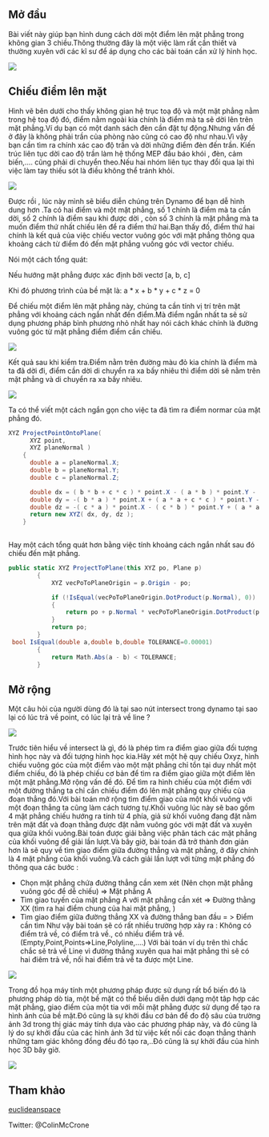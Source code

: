 
## Mở đầu

Bài viết này giúp bạn hình dung cách dời một điểm lên mặt phẳng trong không gian 3 chiều.Thông thường đây là một việc làm rất cần thiết và thường xuyên với các kĩ sư để áp dụng cho các bài toán cần xử lý hình học.

![](pic/planeBiVector.png)

## Chiếu điểm lên mặt

Hình vẽ bên dưới cho thấy không gian hệ trục toạ độ và một mặt phẳng nằm trong hệ toạ độ đó, điểm nằm ngoài kia chính là điểm mà ta sẽ dời lên trên mặt phẳng.Ví dụ bạn có một danh sách đèn cần đặt tự động.Nhưng vấn đề ở đây là không phải trần của phòng nào cũng có cao độ như nhau.Vì vậy bạn cần tìm ra chính xác cao độ trần và dời những điểm đèn đến trần.
Kiến trúc liên tục dời cao độ trần làm hệ thống MEP đầu báo khói , đèn, cảm biến,.... cũng phải di chuyển theo.Nếu hai nhóm liên tục thay đổi qua lại thì việc làm tay thiếu sót là điều không thể tránh khỏi.

![](pic/bY5oU.png)

Được rồi , lúc này mình sẽ biểu diễn chúng trên Dynamo để bạn dễ hình dung hơn .Ta có hai điểm và một mặt phẳng, số 1 chính là điểm mà ta cần dời, số 2 chính là điểm sau khi được dời , còn số 3 chính là mặt phẳng mà ta muốn điểm thứ nhất chiếu lên để ra điểm thứ hai.Bạn thấy đố, điểm thứ hai chính là kết quả của việc chiếu vector vuông góc với mặt phẳng thông qua khoảng cách từ điểm đó đến mặt phẳng vuống góc với vector chiếu.

Nói một cách tổng quát:

Nếu hướng mặt phẳng được xác định bởi vectơ [a, b, c]

Khi đó phương trình của bề mặt là: a * x + b * y + c * z = 0

Để chiếu một điểm lên mặt phẳng này, chúng ta cần tính vị trí trên mặt phẳng với khoảng cách ngắn nhất đến điểm.Mà điểm ngắn nhất ta sẽ sử dụng phương pháp bình phương nhỏ nhất hay nói cách khác chính là đường vuông góc từ mặt phẳng điểm điểm cần chiếu.

![](pic/_PH_f972f8bd-337e-4630-9c25-9d615651865c.png)

Kết quả sau khi kiểm tra.Điểm nằm trên đường màu đỏ kia chính là điểm mà ta đã dời đi, điểm cần dời di chuyển ra xa bấy nhiêu thì điểm dời sẽ nằm trên mặt phẳng và di chuyển ra xa bấy nhiêu.

![](pic/projectonto.gif)

Ta có thể viết một cách ngắn gọn cho việc ta đã tìm ra điểm normar của mặt phẳng đó.

```cs
XYZ ProjectPointOntoPlane(
      XYZ point,
      XYZ planeNormal )
    {
      double a = planeNormal.X;
      double b = planeNormal.Y;
      double c = planeNormal.Z;

      double dx = ( b * b + c * c ) * point.X - ( a * b ) * point.Y - ( a * c ) * point.Z;
      double dy = -( b * a ) * point.X + ( a * a + c * c ) * point.Y - ( b * c ) * point.Z;
      double dz = -( c * a ) * point.X - ( c * b ) * point.Y + ( a * a + b * b ) * point.Z;
      return new XYZ( dx, dy, dz );
    }
    
```

Hay một cách tổng quát hơn bằng việc tính khoảng cách ngắn nhất sau đó chiếu đến mặt phẳng.

```cs
public static XYZ ProjectToPlane(this XYZ po, Plane p)
        {
            XYZ vecPoToPlaneOrigin = p.Origin - po;

            if (!IsEqual(vecPoToPlaneOrigin.DotProduct(p.Normal), 0))
            {
                return po + p.Normal * vecPoToPlaneOrigin.DotProduct(p.Normal);
            }
            return po;
        }
 bool IsEqual(double a,double b,double TOLERANCE=0.00001)
        {
            return Math.Abs(a - b) < TOLERANCE;
        }
```

## Mở rộng 

Một câu hỏi của người dùng đó là tại sao nút intersect trong dynamo tại sao lại có lúc trả về point, có lúc lại trả về line ? 

![](pic/_Image_e6d13795-54ac-4363-964f-ed5bae5de07a.png)

Trước tiên hiểu về intersect là gì, đó là phép tìm ra điểm giao giữa đối tượng hình học này và đối tượng hình học kia.Hãy xét một hệ quy chiếu Oxyz, hình chiếu vuông góc của một điểm vào một mặt phẳng chỉ tồn tại duy nhất một điểm chiếu, đó là phép chiếu cơ bản để tìm ra điểm giao giữa một điểm lên một mặt phẳng.Mở rộng vấn đề đó. Để tìm ra hình chiếu của một điểm với một đường thẳng ta chỉ cần chiếu điểm đó lên mặt phẳng quy chiếu của đoạn thẳng đó.Với bài toán mở rộng tìm điểm giao của một khối vuông với một đoạn thẳng ta cũng làm cách tương tự.Khối vuông lúc này sẽ bao gồm 4 mặt phẳng chiếu hướng ra tính từ 4 phía, giả sử khối vuông đang đặt nằm trên mặt đất và đoạn thằng được đặt nằm vuông góc với mặt đất và xuyên qua giữa khối vuông.Bài toán được giải bằng việc phân tách các mặt phẳng của khối vuông để giải lần lượt.Và bây giờ, bài toán đã trở thành đơn giản hơn là sẽ quy về tìm giao điểm giữa đường thẳng và mặt phẳng, ở đây chính là 4 mặt phẳng của khối vuông.Và cách giải lần lượt với từng mặt phẳng đó thông qua các bước :
- Chọn mặt phẳng chứa đường thẳng cần xem xét (Nên chọn mặt phẳng vuông góc để dễ chiếu) => Mặt phẳng A
- Tìm giao tuyến của mặt phẳng A với mặt phẳng cần xét => Đường thằng XX (tìm ra hai điểm chung của hai mặt phẳng, )
- Tìm giao điểm giữa đường thẳng XX và đường thẳng ban đầu = > Điểm cần tìm
Như vậy bài toán sẽ có rất nhiều trường hợp xảy ra : Không có điểm trả về, có điểm trả về., có nhiều điểm trả về. (Empty,Point,Points=>Line,Polyline,....) Với bài toán ví dụ trên thì chắc chắc sẽ trả về Line vì đường thẳng xuyên qua hai mặt phẳng thì sẽ có hai điêm trả về, nối hai điểm trả về ta được một Line.

![](pic/2091A3B7-E76B-464B-A9FA-F508536F2A2D.gif)

Trong đồ họa máy tính một phương pháp được sử dụng rất bổ biến đó là phương pháp dò tia, một bề mặt có thể biểu diễn dưới dạng một tâp hợp các mặt phẳng, giao điểm của một tia với mỗi mặt phẳng được sử dụng để tạo ra hình ảnh của bề mặt.Đó cũng là sự khởi đầu cơ bản để đo độ sâu của trường ảnh 3d trong thị giác máy tính dựa vào các phương pháp này, và đó cũng là lý do sự khởi đầu của các hình ảnh 3d từ việc kết nối các đoạn thẳng thành những tam giác không đồng đều đó tạo ra,..Đó cũng là sự khởi đầu của hình học 3D bây giờ.

![](pic/_Image_dabab398-6ecc-4e5a-bb04-a6eb527abe42.png)


## Tham khảo

<a href="http://www.euclideanspace.com/maths/geometry/elements/plane">euclideanspace</a>

Twitter:  @ColinMcCrone